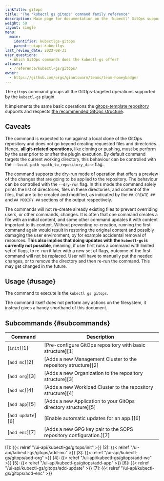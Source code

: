 ```yaml
---
linkTitle: gitops
title: "The 'kubectl gs gitops' command family reference"
description: Main page for documentation on the 'kubectl' GitOps support, with an overview of all commands.
weight: 50
layout: single
menu:
  main:
    identifier: kubectlgs-gitops
    parent: uiapi-kubectlgs
last_review_date: 2022-08-31
user_questions:
  - Which GitOps commands does the kubectl-gs offer?
aliases:
  - /reference/kubectl-gs/gitops/
owner:
  - https://github.com/orgs/giantswarm/teams/team-honeybadger
---
```


The `gitops` command groups all the GitOps-targeted operations supported by the `kubectl-gs` plugin.

It implements the same basic operations the [gitops-template repository](https://github.com/giantswarm/gitops-template#using-this-repository) supports and respects [the recommended GitOps structure](https://github.com/giantswarm/gitops-template/blob/main/docs/repo_structure.md).

## Caveats

The command is expected to run against a local clone of the GitOps repository and does not go beyond creating
requested files and directories. Hence, **all git-related operations**, like cloning or pushing, must be perform by
the user prior to or after the plugin execution. By default command targets the current working directory, this
behaviour can be controlled with the `--local-path <path_to_repository_dir>` flag.

The command supports the dry-run mode of operation that offers a preview of the changes that are going to be applied to the
repository. The behaviour can be controlled with the `--dry-run` flag. In this mode the command solely prints the list of
directories, files in these directories, and content of the files, that are to be created and modified, as indicated by
the `## CREATE ##` and `## MODIFY ##` sections of the output respectively.

The commands will not re-create already existing files to prevent overriding users, or other commands, changes.
It is often that one command creates a file with an initial content, and some other command updates it with content important
to its context. Without preventing re-creation, running the first command again would result in restoring the original content
and possibly damaging the user environment, by for example accidental removal of resources. **This also implies that doing
updates with the `kubectl-gs` is currently not possible**, meaning, if user first runs a command with limited set of flags,
to re-run it later with a new set of flags, outcome of the first command will not be replaced. User will have to manually put
the needed changes, or to remove the directory and then re-run the command. This may get changed in the future.

## Usage {#usage}

The command to execute is the `kubectl gs gitops`.

The command itself does not perform any actions on the filesystem, it instead gives a handy shorthand of this
document.

## Subcommands {#subcommands}

| Command                       | Description                                                        |
| ----------------------------- | ------------------------------------------------------------------ |
| [`init`][1]                   | [Pre-configure GitOps repository with basic structure][1]          |
| [`add mc`][2]                 | [Adds a new Management Cluster to the repository structure][2]     |
| [`add org`][3]                | [Adds a new Organization to the repository structure][3]           |
| [`add wc`][4]                 | [Adds a new Workload Cluster to the repository structure][4]       |
| [`add app`][5]                | [Adds a new Application to your GitOps directory structure][5]     |
| [`add update`][6]             | [Enable automatic updates for an app.][6]                          |
| [`add enc`][7]                | [Adds a new GPG key pair to the SOPS repository configuration.][7] |


[1]: {{< relref "/ui-api/kubectl-gs/gitops/init" >}}
[2]: {{< relref "/ui-api/kubectl-gs/gitops/add-mc" >}}
[3]: {{< relref "/ui-api/kubectl-gs/gitops/add-org" >}}
[4]: {{< relref "/ui-api/kubectl-gs/gitops/add-wc" >}}
[5]: {{< relref "/ui-api/kubectl-gs/gitops/add-app" >}}
[6]: {{< relref "/ui-api/kubectl-gs/gitops/add-update" >}}
[7]: {{< relref "/ui-api/kubectl-gs/gitops/add-enc" >}}
